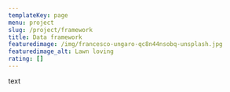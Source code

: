 ```yaml
---
templateKey: page
menu: project
slug: /project/framework
title: Data framework
featuredimage: /img/francesco-ungaro-qc8n44nsobq-unsplash.jpg
featuredimage_alt: Lawn loving
rating: []
---
```


text
